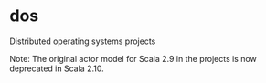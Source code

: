 dos
===

Distributed operating systems projects

Note: The original actor model for Scala 2.9 in the projects is now deprecated in Scala 2.10.
